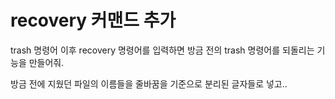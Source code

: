 # recovery 커맨드 추가
trash 명령어 이후 recovery 명령어를 입력하면 방금 전의 trash 명령어를 되돌리는 기능을 만들어줘.

방금 전에 지웠던 파일의 이름들을 줄바꿈을 기준으로 분리된 글자들로 넣고..